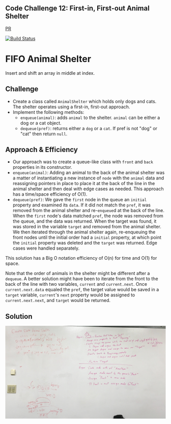 ## Code Challenge 12: First-in, First-out Animal Shelter
[PR](https://github.com/charmedsatyr-401-advanced-javascript/data-structures-and-algorithms/pull/12)

[![Build Status](https://travis-ci.org/charmedsatyr-401-advanced-javascript/data-structures-and-algorithms.svg?branch=fifo_animal_shelter)](https://travis-ci.org/charmedsatyr-401-advanced-javascript/data-structures-and-algorithms)

# FIFO Animal Shelter
Insert and shift an array in middle at index.

## Challenge
* Create a class called `AnimalShelter` which holds only dogs and cats. The shelter operates using a first-in, first-out approach.
* Implement the following methods:
  * `enqueue(animal)`: adds `animal` to the shelter. `animal` can be either a dog or a cat object.
  * `dequeue(pref)`: returns either a `dog` or a `cat`. If pref is not "dog" or "cat" then return `null`.

## Approach & Efficiency
* Our approach was to create a queue-like class with `front` and `back` properties in its constructor.
* `enqueue(animal)`: Adding an animal to the back of the animal shelter was a matter of instantiating a new instance of `node` with the `animal` data and reassigning pointers in place to place it at the back of the line in the animal shelter and then deal with edge cases as needed. This approach has a time/space efficiency of O(1).
* `dequeue(pref)`: We gave the `first` node in the queue an `initial` property and examined its `data`. If it did not match the `pref`, it was removed from the animal shelter and re-`enqueue`d at the back of the line. When the `first` node's data matched `pref`, the node was removed from the queue, and the data was returned. When the target was found, it was stored in the variable `target` and removed from the animal shelter. We then iterated through the animal shelter again, re-enqueuing the front nodes until the initial order had a `initial` property, at which point the `initial` property was deleted and the `target` was returned. Edge cases were handled separately.

This solution has a Big O notation efficiency of O(n) for time and O(1) for space.

Note that the order of animals in the shelter might be different after a `dequeue`. A better solution might have been to iterate from the front to the back of the line with two variables, `current` and `current.next`. Once `current.next.data` equaled the `pref`, the target value would be saved in a `target` variable, `current`'s `next` property would be assigned to `current.next.next`, and `target` would be returned.


## Solution
![whiteboard](../../assets/fifo_animal_shelter.jpg)
